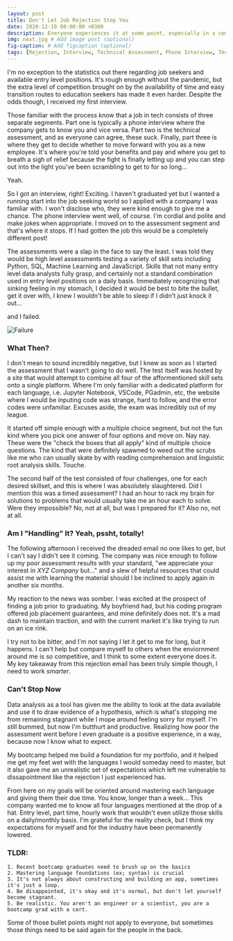```yaml
---
layout: post
title: Don't Let Job Rejection Stop You
date: 2020-12-10 00:00:00 +0300
description: Everyone experiences it at some point, especially in a competitive job market, but it's not the amount of times we fail that define us, it's how we learn from it and grow that does. # Add post description (optional)
img: next.jpg # Add image post (optional)
fig-caption: # Add figcaption (optional)
tags: [Rejection, Interview, Technical Assessment, Phone Interview, Tech Job] # add tag
---
```


I'm no exception to the statistics out there regarding job seekers and available entry level positions. It's rough enough without the pandemic, but the extra level of competition brought on by the availability of time and easy transition routes to education seekers has made it even harder. Despite the odds though, I received my first interview.

Those familiar with the process know that a job in tech consists of three separate segments. Part one is typically a phone interview where the company gets to know you and vice versa. Part two is the technical assessment, and as everyone can agree, these suck. Finally, part three is where they get to decide whether to move forward with you as a new employee. It's where you're told your benefits and pay and where you get to breath a sigh of relief because the fight is finally letting up and you can step out into the light you've been scrambling to get to for so long...

Yeah.

So I got an interview, right! Exciting. I haven't graduated yet but I wanted a running start into the job seeking world so I applied with a company I was familiar with. I won't disclose who, they were kind enough to give me a chance. The phone interview went well, of course. I'm cordial and polite and make jokes when appropriate. I moved on to the assessment segment and that's where it stops. If I had gotten the job this would be a completely different post! 

The assessments were a slap in the face to say the least. I was told they would be high level assessments testing a variety of skill sets including Python, SQL, Machine Learning and JavaScript. Skills that not many entry level data analysts fully grasp, and certainly not a standard combination used in entry level positions on a daily basis. Immediately recognizing that sinking feeling in my stomach, I decided it would be best to bite the bullet, get it over with, I knew I wouldn't be able to sleep if I didn't just knock it out...

and I failed.

![Failure]({{site.baseurl}}/assets/img/failure.wepb)

###  What Then?
I don't mean to sound incredibly negative, but I knew as soon as I started the assessment that I wasn't going to do well. The test itself was hosted by a site that would attempt to combine all four of the afformentioned skill sets onto a single platform. Where I'm only familiar with a dedicated platform for each language, i.e. Jupyter Notebook, VSCode, PGadmin, etc, the website where I would be inputing code was strange, hard to follow, and the error codes were unfamiliar. Excuses aside, the exam was incredibly out of my league. 

It started off simple enough with a multiple choice segment, but not the fun kind where you pick one answer of four options and move on. Nay nay. These were the "check the boxes that all apply" kind of multiple choice questions. The kind that were definitely spawned to weed out the scrubs like me who can usually skate by with reading comprehension and linguistic root analysis skills. Touche.

The second half of the test consisted of four challenges, one for each desired skillset, and this is where I was absolutely slaughtered. Did I mention this was a timed assessment? I had an hour to rack my brain for solutions to problems that would usually take me an hour each to solve. Were they impossible? No, not at all, but was I prepared for it? Also no, not at all.

### Am I "Handling" It? Yeah, pssht, totally! 
The following afternoon I received the dreaded email no one likes to get, but I can't say I didn't see it coming. The company was nice enough to follow up my poor assessment results with your standard, "we appreciate your interest in <i>XYZ Company</i> but..." and a slew of helpful resources that could assist me with learning the material should I be inclined to apply again in another six months. 

My reaction to the news was somber. I was excited at the prospect of finding a job prior to graduating. My boyfriend had, but his coding program offered job placement guarantees, and mine definitely does not. It's a mad dash to maintain traction, and with the current market it's like trying to run on an ice rink. 

I try not to be bitter, and I'm not saying I let it get to me for long, but it happens. I can't help but compare myself to others when the enviornment around me is so competitive, and I think to some extent everyone does it. My key takeaway from this rejection email has been truly simple though, I need to work <i>smarter</i>. 

### Can't Stop Now
Data analysis as a tool has given me the ability to look at the data available and use it to draw evidence of a hypothesis, which is what's stopping me from remaining stagnant while I mope around feeling sorry for myself. I'm still bummed, but now I'm butthurt and productive. Realizing how poor the assessment went before I even graduate is a positive experience, in a way, because now I know what to expect. 

My bootcamp helped me build a foundation for my portfolio, and it helped me get my feet wet with the languages I would someday need to master, but it also gave me an unrealistic set of expectations which left me vulnerable to dissapointment like the rejection I just experienced has. 

From here on my goals will be oriented around mastering each language and giving them their due time. You know, longer than a week... This company wanted me to know all four languages mentioned at the drop of a hat. Entry level, part time, hourly work that wouldn't even utilize those skills on a daily/monthly basis. I'm grateful for the reality check, but I think my expectations for myself and for the industry have been permanently lowered.

### TLDR: 
    1. Recent bootcamp graduates need to brush up on the basics
    2. Mastering language foundations (ex; syntax) is crucial 
    3. It's not always about constructing and building an app, sometimes it's just a loop.
    4. Be disappointed, it's okay and it's normal, but don't let yourself become stagnant. 
    5. Be realistic. You aren't an engineer or a scientist, you are a bootcamp grad with a cert.

Some of those bullet points might not apply to everyone, but sometimes those things need to be said again for the people in the back. 
